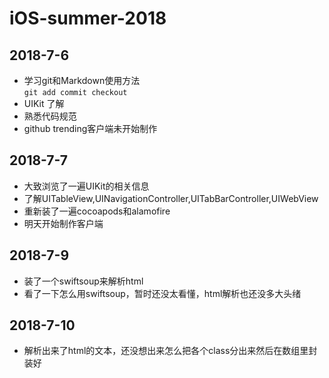 # iOS-summer-2018
## 2018-7-6
+ 学习git和Markdown使用方法  
`git add commit checkout `
+ UIKit 了解
+ 熟悉代码规范
+ github trending客户端未开始制作


## 2018-7-7
+ 大致浏览了一遍UIKit的相关信息
+ 了解UITableView,UINavigationController,UITabBarController,UIWebView
+ 重新装了一遍cocoapods和alamofire
+ 明天开始制作客户端


## 2018-7-9
+ 装了一个swiftsoup来解析html
+ 看了一下怎么用swiftsoup，暂时还没太看懂，html解析也还没多大头绪


## 2018-7-10
+ 解析出来了html的文本，还没想出来怎么把各个class分出来然后在数组里封装好
